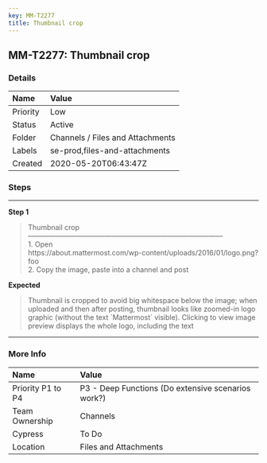 ```yaml
---
key: MM-T2277
title: Thumbnail crop
---
```


## MM-T2277: Thumbnail crop

### Details

| Name     | Value                            |
| :------- | :------------------------------- |
| Priority | Low                              |
| Status   | Active                           |
| Folder   | Channels / Files and Attachments |
| Labels   | se-prod,files-and-attachments    |
| Created  | 2020-05-20T06:43:47Z             |

### Steps

<hr/>

**Step 1**

> <article>Thumbnail crop<br />&mdash;&mdash;&mdash;&mdash;&mdash;&mdash;&mdash;&mdash;&mdash;&mdash;&mdash;&mdash;&mdash;&mdash;&mdash;&mdash;&mdash;&mdash;&mdash;&mdash;&mdash;&mdash;&mdash;&mdash;&mdash;&mdash;&mdash;&mdash;<br />1. Open<br />https://about.mattermost.com/wp-content/uploads/2016/01/logo.png?foo<br />2. Copy the image, paste into a channel and post</article>

**Expected**

> <article>Thumbnail is cropped to avoid big whitespace below the image; when uploaded and then after posting, thumbnail looks like zoomed-in logo graphic (without the text `Mattermost` visible). Clicking to view image preview displays the whole logo, including the text</article>

<hr/>

### More Info

| Name              | Value                                              |
| :---------------- | :------------------------------------------------- |
| Priority P1 to P4 | P3 - Deep Functions (Do extensive scenarios work?) |
| Team Ownership    | Channels                                           |
| Cypress           | To Do                                              |
| Location          | Files and Attachments                              |
